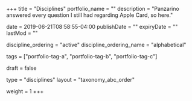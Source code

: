 +++
title = "Disciplines"
portfolio_name = ""
description = "Panzarino answered every question I still had regarding Apple Card, so here."

date = 2019-06-21T08:58:55-04:00
publishDate = ""
expiryDate = ""
lastMod = ""

discipline_ordering = "active"
discipline_ordering_name = "alphabetical"

tags = ["portfolio-tag-a", "portfolio-tag-b", "portfolio-tag-c"]

draft = false

type = "disciplines"
layout = "taxonomy_abc_order"

weight = 1
+++
